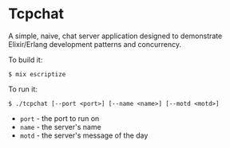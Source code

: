 # Tcpchat

A simple, naive, chat server application designed to demonstrate Elixir/Erlang
development patterns and concurrency.

To build it:

~~~
$ mix escriptize
~~~

To run it:

~~~
$ ./tcpchat [--port <port>] [--name <name>] [--motd <motd>]
~~~

  * `port` - the port to run on
  * `name` - the server's name
  * `motd` - the server's message of the day

